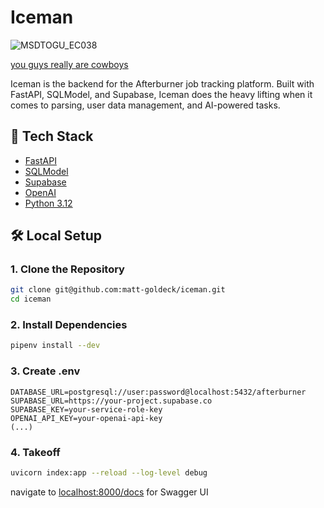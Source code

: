 # Iceman
![MSDTOGU_EC038](https://github.com/user-attachments/assets/cd189adc-ef5b-4a39-a891-3095c3794ade)

[you guys really are cowboys](https://youtu.be/z_BEJmY911s)

Iceman is the backend for the Afterburner job tracking platform. Built with FastAPI, SQLModel, and Supabase, Iceman does the heavy lifting when it comes to parsing, user data management, and AI-powered tasks.

## 🧰 Tech Stack

- [FastAPI](https://fastapi.tiangolo.com/)
- [SQLModel](https://sqlmodel.tiangolo.com/)
- [Supabase](https://supabase.com/)
- [OpenAI](https://platform.openai.com/)
- [Python 3.12](https://www.python.org/)

## 🛠️ Local Setup

### 1. Clone the Repository
```bash
git clone git@github.com:matt-goldeck/iceman.git
cd iceman
```

### 2. Install Dependencies
```bash
pipenv install --dev
```

### 3. Create .env
```
DATABASE_URL=postgresql://user:password@localhost:5432/afterburner
SUPABASE_URL=https://your-project.supabase.co
SUPABASE_KEY=your-service-role-key
OPENAI_API_KEY=your-openai-api-key
(...)
```

### 4. Takeoff
```bash
uvicorn index:app --reload --log-level debug
```
navigate to [localhost:8000/docs](http://localhost:8000/docs) for Swagger UI

